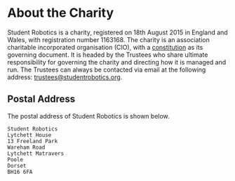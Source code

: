 # About the Charity

Student Robotics is a charity, registered on 18th August 2015 in England and Wales, with registration number 1163168. The charity is an association charitable incorporated organisation \(CIO\), with a [constitution](https://github.com/srobo/ops-manual/tree/d76377192d4c94c4bd4298f0f3954f5d342af24b/resources/constitution.pdf) as its governing document. It is headed by the Trustees who share ultimate responsibility for governing the charity and directing how it is managed and run. The Trustees can always be contacted via email at the following address: [trustees@studentrobotics.org](mailto:trustees@studentrobotics.org).

## Postal Address

The postal address of Student Robotics is shown below. 

```text
Student Robotics
Lytchett House
13 Freeland Park
Wareham Road
Lytchett Matravers
Poole
Dorset
BH16 6FA
```

